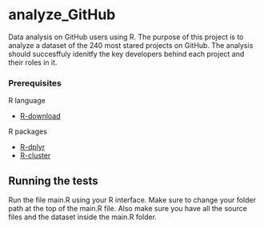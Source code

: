 # analyze_GitHub
Data analysis on GitHub users using R.
The purpose of this project is to analyze a dataset of the 240 most stared projects on GitHub. The analysis should
succesffuly idenitfy the key developers behind each project and their roles in it.
### Prerequisites
R language
* [R-download](https://www.r-project.org/)

R packages
* [R-dplyr](https://www.rdocumentation.org/packages/dplyr/versions/0.7.8)
* [R-cluster](https://www.rdocumentation.org/packages/cluster/versions/2.0.7-1)
## Running the tests
Run the file main.R using your R interface.
Make sure to change your folder path at the top of the main.R file.
Also make sure you have all the source files and the dataset inside the main.R folder.
